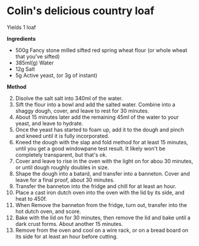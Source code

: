 # Colin's delicious country loaf

Yields 1 loaf

**Ingredients**

* 500g Fancy stone milled sifted red spring wheat flour (or whole wheat that you've sifted)
* 385ml(g) Water
* 12g Salt
* 5g Active yeast, (or 3g of instant)

**Method**

2. Disolve the salt salt into 340ml of the water.
2. Sift the flour into a bowl and add the salted water. Combine into a shaggy dough, cover, and leave to rest for 30 minutes.
3. About 15 minutes later add the remaining 45ml of the water to your yeast, and leave to hydrate.
4. Once the yeast has started to foam up, add it to the dough and pinch and kneed until it is fully incorporated.
5. Kneed the dough with the slap and fold method for at least 15 minutes, until you get a good windowpane test result. It likely won't be completely transparent, but that's ok.
6. Cover and leave to rise in the oven with the light on for abou 30 minutes, or until dough roughly doubles in size.
7. Shape the dough into a batard, and transfer into a banneton. Cover and leave for a final proof, about 30 minutes.
8. Transfer the banneton into the fridge and chill for at least an hour.
9. Place a cast iron dutch oven into the oven with the lid by its side, and heat to 450f.
10. When Remove the banneton from the fridge, turn out, transfer into the hot dutch oven, and score.
11. Bake with the lid on for 30 minutes, then remove the lid and bake until a dark crust forms. About another 15 minutes.
12. Remove from the oven and cool on a wire rack, or on a bread board on its side for at least an hour before cutting.


